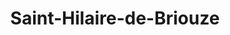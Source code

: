 ---
title: Saint-Hilaire-de-Briouze
url: /saint-hilaire-de-briouze/
latitude: 48.7
longitude: -0.328
---